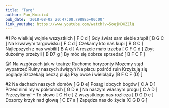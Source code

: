 ```yaml
---
title: 'Targ'
author: Pan_Kmicic4
pub_date: '2018-08-02 20:47:08.798885+00:00'
link_youtube: https://www.youtube.com/watch?v=5oejMOXZZlQ
---
```


#1
Po wielkiej wojnie wszystkich [ F C d ]
Gdy świat sam siebie złupił [ B G C ]
Na krwawym targowisku [ F C d ]
Czekamy kto nas kupi [ B G C ] 
Najlepszych z nas wybili [ B A d ]
A reszcie mało trzeba [ C F C d ]
Zbyt dużośmy przeżyli [ B D7 g ]
By móc się dobrze sprzedać [ B F C F ]

@1
Na wzgórzach jak w teatrze
Ruchome horyzonty
Możemy stąd wypatrzeć
Ruiny naszych świątyń
Na placu pośród ruin
Krzyżują się poglądy
Szczekają beczą plują
Psy owce i wielbłądy [B F C F (D) ]

#2
Na dachach naszych domów [ G D e]
Posągi obcych bogów [ C A D ]
Przed nimi my w pokłonach [ G D e ]
Na naszym własnym progu [ C A D ]
Przeżyliśmy! – To słowo [ C H e ]
Z wszystkiego nas rozlicza [ D G D e ]
Dozorcy krzyk nad głową [ C E7 a ]
Zapędza nas do życia [C G D G ]